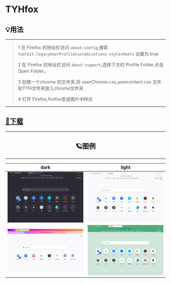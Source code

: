 # TYHfox
## 💡用法
---
>1 在 Firefox 的地址栏访问 `about:config`,搜索 `toolkit.legacyUserProfileCustomizations.stylesheets`
设置为 true
>
>2 在 Firefox 的地址栏访问 `about:support`,选择下方的 Profile Folder,点击 Open Folder。
>
>3 创建一个chrome 的文件夹,将 userChrome.css,usercontent.css 文件和TYH文件夹放入chrome文件夹
>
>4 打开 Firefox,firefox变成图片中样式
>
----
## [📁下载](https://github.com/tyuhao/TYHfox/files/10139213/css.zip)
---
## <center>🪐图例</center>
---
|  dark   | light  |
|  ----  | ----  |
| ![firefox](img/dark.png) |![firefox](img/firefoxnew.png) |
| ![firefox](img/colorful.png) |![firefox](img/green.png) |